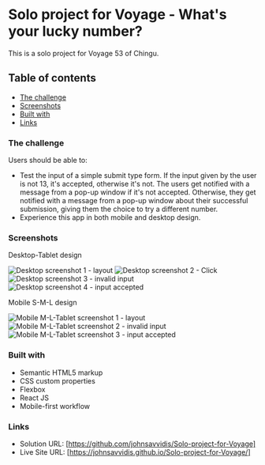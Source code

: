 # Solo project for Voyage - What's your lucky number?

This is a solo project for Voyage 53 of Chingu.

## Table of contents

- [The challenge](#the-challenge)
- [Screenshots](#screenshots)
- [Built with](#built-with)
- [Links](#links)

### The challenge

Users should be able to:

- Test the input of a simple submit type form. If the input given by the user is not 13, it's accepted, otherwise it's not. The users get notified with a message from a pop-up window if it's not accepted. Otherwise, they get notified with a message from a pop-up window about their successful submission, giving them the choice to try a different number. 
- Experience this app in both mobile and desktop design.

### Screenshots

Desktop-Tablet design

![Desktop screenshot 1 - layout](./screenshots/Desktop/screenshot-1.png)
![Desktop screenshot 2 - Click](./screenshots/Desktop/screenshot-2.png)
![Desktop screenshot 3 - invalid input](./screenshots/Desktop/screenshot-3.png)
![Desktop screenshot 4 - input accepted](./screenshots/Desktop/screenshot-4.png)

Mobile S-M-L design

![Mobile M-L-Tablet screenshot 1 - layout](/screenshots/Mobile/screenshot-1.png)
![Mobile M-L-Tablet screenshot 2 - invalid input](./screenshots/Mobile/screenshot-2.png)
![Mobile M-L-Tablet screenshot 3 - input accepted](./screenshots/Mobile/screenshot-3.png)

### Built with

- Semantic HTML5 markup
- CSS custom properties
- Flexbox
- React JS
- Mobile-first workflow

### Links

- Solution URL: [https://github.com/johnsavvidis/Solo-project-for-Voyage]
- Live Site URL: [https://johnsavvidis.github.io/Solo-project-for-Voyage/]